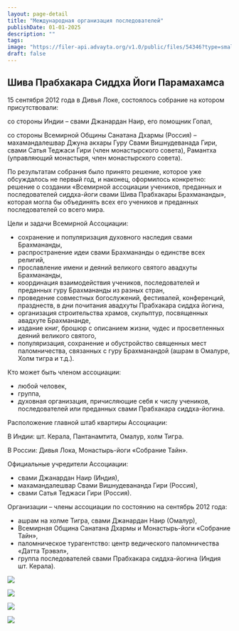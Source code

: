 ```yaml
---
layout: page-detail
title: "Международная организация последователей"
publishDate: 01-01-2025
description: ""
tags:
image: "https://filer-api.advayta.org/v1.0/public/files/54346?type=small"
draft: false
---
```


## Шива Прабхакара Сиддха Йоги Парамахамса

15 сентября 2012 года в Дивья Локе, состоялось собрание на котором присутствовали: 

со стороны Индии – свами Джанардан Наир, его помощник Гопал,

со стороны Всемирной Общины Санатана Дхармы (Россия) – махамандалешвар Джуна акхары Гуру Свами Вишнудеванада Гири, свами Сатья Теджаси Гири (член монастырского совета), Рамантха (управляющий монастыря, член монастырского совета).

По результатам собрания было принято решение, которое уже обсуждалось не первый год, и наконец, оформилось конкретно: решение о создании «Всемирной ассоциации учеников, преданных и последователей сиддха-йоги свами Шива Прабхакары Брахмананды», которая могла бы объединять всех его учеников и преданных последователей со всего мира.

Цели и задачи Всемирной Ассоциации:

* сохранение и популяризация духовного наследия свами Брахмананды,
* распространение идеи свами Брахмананды о единстве всех религий,
* прославление имени и деяний великого святого авадхуты Брахмананды,
* координация взаимодействия учеников, последователей и преданных гуру Брахмананды из разных стран,
* проведение совместных богослужений, фестивалей, конференций, празднеств, в дни почитания авадхуты Прабхакара сиддха йогина,
* организация строительства храмов, скульптур, посвященных авадхуте Брахмананде,
* издание книг, брошюр с описанием жизни, чудес и просветленных деяний великого святого,
* популяризация, сохранение и обустройство священных мест паломничества, связанных с гуру Брахманандой (ашрам в Омалуре, Холм тигра и т.д.).

Кто может быть членом ассоциации:

* любой человек,
* группа,
* духовная организация, причисляющие себя к числу учеников, последователей или преданных свами Прабхакара сиддха-йогина.

Расположение главной штаб квартиры Ассоциации:

В Индии: шт. Керала, Пантанамтита, Омалур, холм Тигра.

В России: Дивья Лока, Монастырь-йоги «Собрание Тайн».

Официальные учредители Ассоциации:

* свами Джанардан Наир (Индия),
* махамандалешвар Свами Вишнудевананда Гири (Россия),
* свами Сатья Теджаси Гири (Россия).

Организации – члены ассоциации по состоянию на сентябрь 2012 года:

* ашрам на холме Тигра, свами Джанардан Наир (Омалур),
* Всемирная Община Санатана Дхармы и Монастырь-йоги «Собрание Тайн»,
* паломническое турагентство: центр ведического паломничества «Датта Трэвэл»,
* группа последователей свами Прабхакара сиддха-йогина (Индия шт. Керала).

![](https://filer-api.advayta.org/v1.0/public/files/54346?type=medium)

![](https://filer-api.advayta.org/v1.0/public/files/54347?type=medium)

![](https://filer-api.advayta.org/v1.0/public/files/54354?type=medium)

![](https://filer-api.advayta.org/v1.0/public/files/54361?type=medium)
  
  
